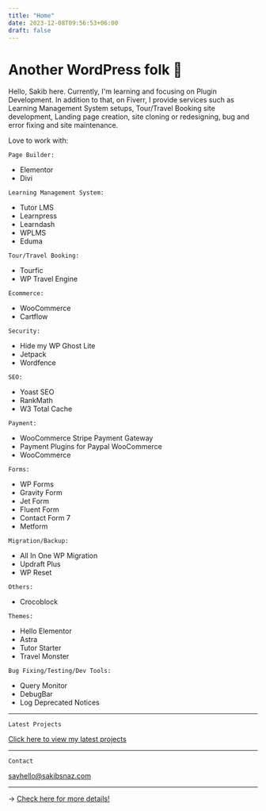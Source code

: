 ```yaml
---
title: "Home"
date: 2023-12-08T09:56:53+06:00
draft: false
---
```


# Another WordPress folk 👋

Hello, Sakib here. Currently, I'm learning and focusing on Plugin Development. In addition to that, on Fiverr, I provide services such as Learning Management System setups, Tour/Travel Booking site development, Landing page creation, site cloning or redesigning, bug and error fixing and site maintenance.

Love to work with:

```
Page Builder:
```
  - Elementor
  - Divi

```
Learning Management System:
```
  - Tutor LMS
  - Learnpress
  - Learndash
  - WPLMS
  - Eduma

```
Tour/Travel Booking:
```
  - Tourfic
  - WP Travel Engine

```
Ecommerce:
```
  - WooCommerce
  - Cartflow

```
Security:
```
  - Hide my WP Ghost Lite
  - Jetpack
  - Wordfence

```
SEO:
```
  - Yoast SEO
  - RankMath
  - W3 Total Cache

```
Payment:
```
  - WooCommerce Stripe Payment Gateway
  - Payment Plugins for Paypal WooCommerce
  - WooCommerce

```
Forms:
```
  - WP Forms
  - Gravity Form
  - Jet Form
  - Fluent Form
  - Contact Form 7
  - Metform

```
Migration/Backup:
```
  - All In One WP Migration
  - Updraft Plus
  - WP Reset

```
Others:
```
  - Crocoblock

```
Themes:
```
  - Hello Elementor
  - Astra
  - Tutor Starter
  - Travel Monster

```
Bug Fixing/Testing/Dev Tools:
```
  - Query Monitor
  - DebugBar
  - Log Deprecated Notices

---

```
Latest Projects
```

[Click here to view my latest projects](https://www.sakibsnaz.com/projects)

---

```
Contact
```
sayhello@sakibsnaz.com


---


→ [Check here for more details!](https://www.linkedin.com/in/sakibsnaz/)


